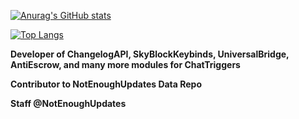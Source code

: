 [![Anurag's GitHub stats](https://github-readme-stats.vercel.app/api?username=MisterCheezeCake)](https://github.com/MisterCheezeCake)

[![Top Langs](https://github-readme-stats.vercel.app/api/top-langs/?username=MisterCheezeCake&layout=compact)](https://github.com/MisterCheezeCake)

**Developer of ChangelogAPI, SkyBlockKeybinds, UniversalBridge, AntiEscrow, and many more modules for ChatTriggers**

**Contributor to NotEnoughUpdates Data Repo**

**Staff @NotEnoughUpdates**
